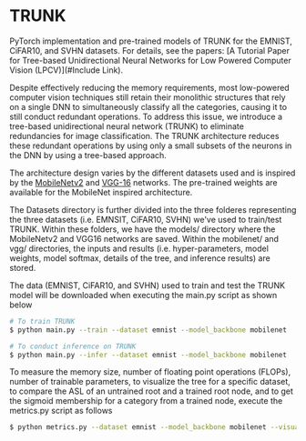 # TRUNK
PyTorch implementation and pre-trained models of TRUNK for the EMNIST, CiFAR10, and SVHN datasets. For details, see the papers: [A Tutorial Paper for Tree-based Unidirectional Neural Networks for Low Powered Computer Vision (LPCV)](#Include Link).

Despite effectively reducing the memory requirements, most low-powered computer vision techniques still retain their monolithic structures that rely on a single DNN to simultaneously classify all the categories, causing it to still conduct redundant operations. To address this issue, we introduce a tree-based unidirectional neural network (TRUNK) to eliminate redundancies for image classification. The TRUNK architecture reduces these redundant operations by using only a small subsets of the neurons in the DNN by using a tree-based approach. 

The architecture design varies by the different datasets used and is inspired by the [MobileNetv2][1] and [VGG-16][2] networks. The pre-trained weights are available for the MobileNet inspired architecture. 

The Datasets directory is further divided into the three folderes representing the three datasets (i.e. EMNSIT, CiFAR10, SVHN) we've used to train/test TRUNK. Within these folders, we have the models/ directory where the MobileNetv2 and VGG16 networks are saved. Within the mobilenet/ and vgg/ directories, the inputs and results (i.e. hyper-parameters, model weights, model softmax, details of the tree, and inference results) are stored. 

The data (EMNIST, CiFAR10, and SVHN) used to train and test the TRUNK model will be downloaded when executing the main.py script as shown below

```bash
# To train TRUNK
$ python main.py --train --dataset emnist --model_backbone mobilenet 

# To conduct inference on TRUNK
$ python main.py --infer --dataset emnist --model_backbone mobilenet
```

To measure the memory size, number of floating point operations (FLOPs), number of trainable parameters, to visualize the tree for a specific dataset, to compare the ASL of an untrained root and a trained root node, and to get the sigmoid membership for a category from a trained node, execute the metrics.py script as follows

```bash
$ python metrics.py --dataset emnist --model_backbone mobilenet --visualize --untrained_asl
```

[1]: https://arxiv.org/pdf/1801.04381.pdf
[2]: https://arxiv.org/pdf/1409.1556.pdf 